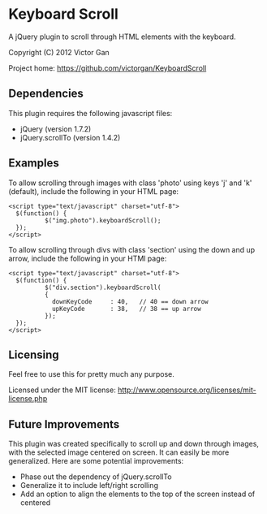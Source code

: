 Keyboard Scroll
===============
A jQuery plugin to scroll through HTML elements with the keyboard.

Copyright (C) 2012 Victor Gan

Project home: https://github.com/victorgan/KeyboardScroll

Dependencies
------------
This plugin requires the following javascript files:
- jQuery (version 1.7.2)
- jQuery.scrollTo (version 1.4.2) 

Examples
--------
To allow scrolling through images with class 'photo' using keys 'j' and 
'k' (default), include the following in your HTML page:

    <script type="text/javascript" charset="utf-8">
      $(function() {
              $("img.photo").keyboardScroll();
      });
    </script>

To allow scrolling through divs with class 'section' using the down and
up arrow, include the following in your HTMl page:

    <script type="text/javascript" charset="utf-8">
      $(function() {
              $("div.section").keyboardScroll(
              {
                downKeyCode     : 40,   // 40 == down arrow
                upKeyCode       : 38,   // 38 == up arrow
              });
      });
    </script>

Licensing
---------
Feel free to use this for pretty much any purpose.

Licensed under the MIT license: http://www.opensource.org/licenses/mit-license.php

Future Improvements
-------------------
This plugin was created specifically to scroll up and down through images, with
the selected image centered on screen. It can easily be more generalized. Here are
some potential improvements:
- Phase out the dependency of jQuery.scrollTo
- Generalize it to include left/right scrolling
- Add an option to align the elements to the top of the screen instead of
  centered
